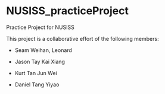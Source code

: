 # NUSISS_practiceProject
Practice Project for NUSISS 

This project is a collaborative effort of the following members:

- Seam Weihan, Leonard 

- Jason Tay Kai Xiang 

- Kurt Tan Jun Wei 

- Daniel Tang Yiyao 